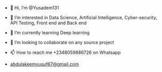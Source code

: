 - 👋 Hi, I’m @Yusadem131
- 👀 I’m interested in Data Science, Artificial Intelligence, Cyber-security, API Testing, Front end and Back end 
- 🌱 I’m currently learning Deep learning 
- 💞️ I’m looking to collaborate on any source project 

- 📫 How to reach me +2348059886726 on Whatsapp 
-    abdulakeemyusuf67@gmail.com 

<!---
Yusadem131/Yusadem131 is a ✨ special ✨ repository because its `README.md` (this file) appears on your GitHub profile.
You can click the Preview link to take a look at your changes.
--->
